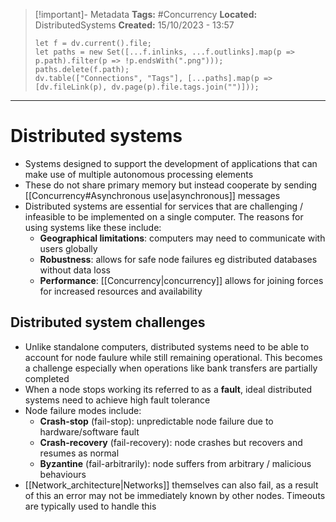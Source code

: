 > [!important]- Metadata
> **Tags:** #Concurrency 
> **Located:** DistributedSystems
> **Created:** 15/10/2023 - 13:57
> ```dataviewjs
> let f = dv.current().file;
> let paths = new Set([...f.inlinks, ...f.outlinks].map(p => p.path).filter(p => !p.endsWith(".png")));
> paths.delete(f.path);
> dv.table(["Connections", "Tags"], [...paths].map(p => [dv.fileLink(p), dv.page(p).file.tags.join("")]));
> ```

___
# Distributed systems
- Systems designed to support the development of applications that can make use of multiple autonomous processing elements 
- These do not share primary memory but instead cooperate by sending [[Concurrency#Asynchronous use|asynchronous]] messages
- Distributed systems are essential for services that are challenging / infeasible to be implemented on a single computer. The reasons for using systems like these include:
	- **Geographical limitations**: computers may need to communicate with users globally 
	- **Robustness**: allows for safe node failures eg distributed databases without data loss
	- **Performance**: [[Concurrency|concurrency]] allows for joining forces for increased resources and availability 
## Distributed system challenges
- Unlike standalone computers, distributed systems need to be able to account for node faulure while still remaining operational. This becomes a challenge especially when operations like bank transfers are partially completed 
- When a node stops working its referred to as a **fault**, ideal distributed systems need to achieve high fault tolerance 
- Node failure modes include: 
	- **Crash-stop** (fail-stop): unpredictable node failure due to hardware/software fault
	- **Crash-recovery** (fail-recovery): node crashes but recovers and resumes as normal  
	- **Byzantine** (fail-arbitrarily): node suffers from  arbitrary / malicious behaviours
- [[Network_architecture|Networks]] themselves can also fail, as a result of this an error may not be immediately known by other nodes. Timeouts are typically used to handle this 
